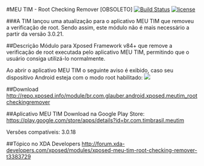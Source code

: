 #MEU TIM - Root Checking Remover [OBSOLETO]
[![Build Status](https://travis-ci.org/glauberlima/MEUTIM-RootCheckingRemover.svg?branch=master)](https://travis-ci.org/glauberlima/MEUTIM-RootCheckingRemover)
[![license](https://img.shields.io/github/license/mashape/apistatus.svg?maxAge=2592000)](https://github.com/glauberlima/MEUTIM-RootCheckingRemover/blob/master/LICENSE)

###A TIM lançou uma atualização para o aplicativo MEU TIM que removeu a verificação de root. Sendo assim, este módulo não é mais necessário a partir da versão 3.0.21.

##Descrição
Módulo para Xposed Framework v84+ que remove a verificação de root executada pelo aplicativo MEU TIM, permitindo que o usuário consiga utilizá-lo normalmente.

Ao abrir o aplicativo MEU TIM o seguinte aviso é exibido, caso seu dispositivo Android esteja com o modo root habilitado:
![](https://raw.githubusercontent.com/glauberlima/MEUTIM-RootCheckingRemover/master/doc/meutim_root_message.png)

##Download
http://repo.xposed.info/module/br.com.glauber.android.xposed.meutim_rootcheckingremover

##Aplicativo MEU TIM
Download na Google Play Store:
https://play.google.com/store/apps/details?id=br.com.timbrasil.meutim

Versões compatíveis:
3.0.18

##Tópico no XDA Developers
http://forum.xda-developers.com/xposed/modules/xposed-meu-tim-root-checking-remover-t3383729
